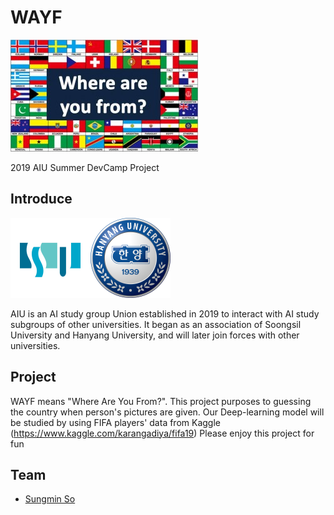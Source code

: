 # WAYF

<img src="./Medias/wayf.jpg" />

2019 AIU Summer DevCamp Project


## Introduce

<img align="left" src="./Medias/SSU_symbol_basic_png.jpg" width=128 height=128 />
<img src="./Medias/HYU_symbol_basic_png.png" width=128 height=128 />

AIU is an AI study group Union established in 2019 to interact with AI study subgroups of other universities.
It began as an association of Soongsil University and Hanyang University, and will later join forces with other universities.

## Project

WAYF means "Where Are You From?". 
This project purposes to guessing the country when person's pictures are given.
Our Deep-learning model will be studied by using FIFA players' data from Kaggle (https://www.kaggle.com/karangadiya/fifa19)
Please enjoy this project for fun


## Team

  * [Sungmin So](https://github.com/SungminSo)
